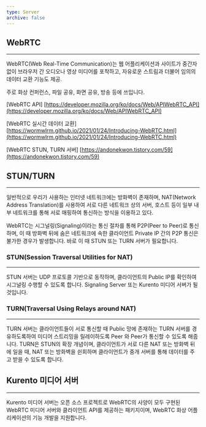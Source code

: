 ```yaml
---
type: Server
archive: false
---
```

## WebRTC

---

WebRTC(Web Real-Time Communication)는 웹 어플리케이션과 사이트가 중간자 없이 브라우저 간 오디오나 영상 미디어를 포착하고, 자유로운 스트림과 더불어 임의의 데이터 교환 기능도 제공.

주로 화상 컨퍼런스, 파일 공유, 화면 공유, 방송 등에 쓰입니다.

  

[WebRTC API] [https://developer.mozilla.org/ko/docs/Web/APIWebRTC_API](https://developer.mozilla.org/ko/docs/Web/APIWebRTC_API)

[WebRTC 실시간 데이터 교환] [https://wormwlrm.github.io/2021/01/24/Introducing-WebRTC.html](https://wormwlrm.github.io/2021/01/24/Introducing-WebRTC.html)

[WebRTC STUN, TURN 서버] [https://andonekwon.tistory.com/59](https://andonekwon.tistory.com/59)

  

## STUN/TURN

---

일반적으로 우리가 사용하는 인터넷 네트워크에는 방화벽이 존재하며, NAT(Network Address Translation)를 사용하여 서로 다른 네트워크 상의 서버, 호스트 등이 일부 내부 네트워크를 통해 서로 매핑하여 통신하는 방식을 이용하고 있다.

WebRTC는 시그널링(Signaling)이라는 통신 절차를 통해 P2P(Peer to Peer)로 통신하며, 이 때 방화벽 뒤에 숨은 네트워크에 속한 클라이언트 Private IP 간의 P2P 통신은 불가한 경우가 발생합니다. 바로 이 때 STUN 또는 TURN 서버가 필요합니다.

  

### STUN(Session Traversal Utilities for NAT)

---

STUN 서버는 UDP 프로토콜 기반으로 동작하며, 클라이언트의 Public IP를 확인하여 시그널링 수행할 수 있도록 합니다. Signaling Server 또는 Kurento 미디어 서버가 될 것입니다.

  

### TURN(Traversal Using Relays around NAT)

---

TURN 서버는 클라이언트들이 서로 통신할 때 Public 망에 존재하는 TURN 서버를 경유하도록하여 미디어 스트리밍을 릴레이하도록 Peer 와 Peer가 통신할 수 있도록 해줍니다. TURN은 STUN의 확장 개념이며, 클라이언트가 서로 다른 NAT 또는 방화벽 뒤에 일을 때, NAT 또는 방화벽을 쉰회하며 클라이언트가 중개 서버를 통해 데이터를 주고 받을 수 있도록 합니다.

  

## Kurento 미디어 서버

---

Kurento 미디어 서버는 오픈 소스 프로젝트로 WebRTC의 사양이 모두 구현된 WebRTC 미디어 서버와 클라이언트 API를 제공하는 패키지이며, WebRTC 화상 어플리케이션의 기능 개발을 지원합니다.